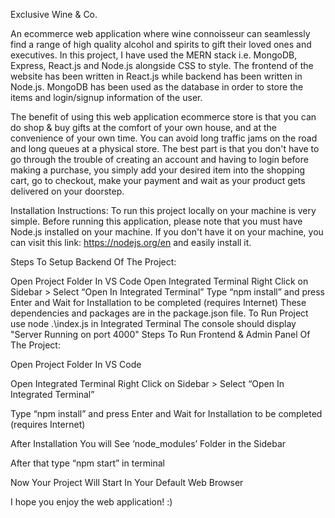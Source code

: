 Exclusive Wine & Co.

An ecommerce web application where wine connoisseur can seamlessly find a range of high quality alcohol and spirits to gift their loved ones and executives. In this project, I have used the MERN stack i.e. MongoDB, Express, React.js and Node.js alongside CSS to style. The frontend of the website has been written in React.js while backend has been written in Node.js. MongoDB has been used as the database in order to store the items and login/signup information of the user.

The benefit of using this web application ecommerce store is that you can do shop & buy gifts at the comfort of your own house, and at the convenience of your own time. You can avoid long traffic jams on the road and long queues at a physical store. The best part is that you don't have to go through the trouble of creating an account and having to login before making a purchase, you simply add your desired item into the shopping cart, go to checkout, make your payment and wait as your product gets delivered on your doorstep.

Installation Instructions: To run this project locally on your machine is very simple. Before running this application, please note that you must have Node.js installed on your machine. If you don't have it on your machine, you can visit this link: https://nodejs.org/en and easily install it.

Steps To Setup Backend Of The Project:

Open Project Folder In VS Code
Open Integrated Terminal
Right Click on Sidebar > Select “Open In Integrated Terminal”
Type “npm install” and press Enter and Wait for Installation to be completed (requires Internet) These dependencies and packages are in the package.json file.
To Run Project use node .\index.js in Integrated Terminal The console should display "Server Running on port 4000"
Steps To Run Frontend & Admin Panel Of The Project:

Open Project Folder In VS Code

Open Integrated Terminal Right Click on Sidebar > Select “Open In Integrated Terminal”

Type “npm install” and press Enter and Wait for Installation to be completed (requires Internet)

After Installation You will See ‘node_modules’ Folder in the Sidebar

After that type “npm start” in terminal

Now Your Project Will Start In Your Default Web Browser

I hope you enjoy the web application! :)